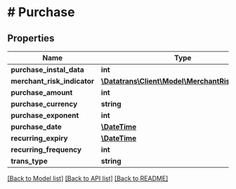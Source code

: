 # # Purchase

## Properties

Name | Type | Description | Notes
------------ | ------------- | ------------- | -------------
**purchase_instal_data** | **int** |  | [optional]
**merchant_risk_indicator** | [**\Datatrans\Client\Model\MerchantRiskIndicator**](MerchantRiskIndicator.md) |  | [optional]
**purchase_amount** | **int** |  | [optional]
**purchase_currency** | **string** |  | [optional]
**purchase_exponent** | **int** |  | [optional]
**purchase_date** | [**\DateTime**](\DateTime.md) |  | [optional]
**recurring_expiry** | [**\DateTime**](\DateTime.md) |  | [optional]
**recurring_frequency** | **int** |  | [optional]
**trans_type** | **string** |  | [optional]

[[Back to Model list]](../../README.md#models) [[Back to API list]](../../README.md#endpoints) [[Back to README]](../../README.md)
